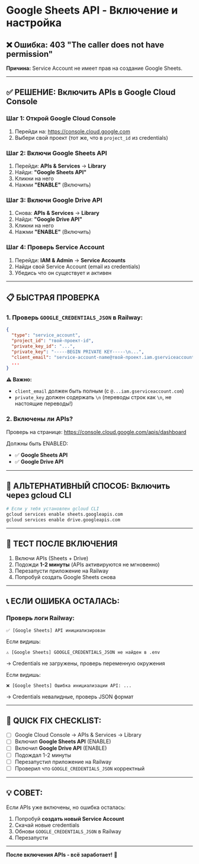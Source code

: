 # Google Sheets API - Включение и настройка

## ❌ Ошибка: 403 "The caller does not have permission"

**Причина:** Service Account не имеет прав на создание Google Sheets.

---

## ✅ РЕШЕНИЕ: Включить APIs в Google Cloud Console

### Шаг 1: Открой Google Cloud Console

1. Перейди на: https://console.cloud.google.com
2. Выбери свой проект (тот же, что в `project_id` из credentials)

### Шаг 2: Включи Google Sheets API

1. Перейди: **APIs & Services** → **Library**
2. Найди: **"Google Sheets API"**
3. Кликни на него
4. Нажми **"ENABLE"** (Включить)

### Шаг 3: Включи Google Drive API

1. Снова: **APIs & Services** → **Library**
2. Найди: **"Google Drive API"**
3. Кликни на него
4. Нажми **"ENABLE"** (Включить)

### Шаг 4: Проверь Service Account

1. Перейди: **IAM & Admin** → **Service Accounts**
2. Найди свой Service Account (email из credentials)
3. Убедись что он существует и активен

---

## 📋 БЫСТРАЯ ПРОВЕРКА

### 1. Проверь `GOOGLE_CREDENTIALS_JSON` в Railway:

```json
{
  "type": "service_account",
  "project_id": "твой-проект-id",
  "private_key_id": "...",
  "private_key": "-----BEGIN PRIVATE KEY-----\n...",
  "client_email": "service-account-name@твой-проект.iam.gserviceaccount.com",
  ...
}
```

**⚠️ Важно:**
- `client_email` должен быть полным (с `@...iam.gserviceaccount.com`)
- `private_key` должен содержать `\n` (переводы строк как `\n`, не настоящие переводы!)

### 2. Включены ли APIs?

Проверь на странице: https://console.cloud.google.com/apis/dashboard

Должны быть ENABLED:
- ✅ **Google Sheets API**
- ✅ **Google Drive API**

---

## 🔧 АЛЬТЕРНАТИВНЫЙ СПОСОБ: Включить через gcloud CLI

```bash
# Если у тебя установлен gcloud CLI
gcloud services enable sheets.googleapis.com
gcloud services enable drive.googleapis.com
```

---

## 🧪 ТЕСТ ПОСЛЕ ВКЛЮЧЕНИЯ

1. Включи APIs (Sheets + Drive)
2. Подожди **1-2 минуты** (APIs активируются не мгновенно)
3. Перезапусти приложение на Railway
4. Попробуй создать Google Sheets снова

---

## 📞 ЕСЛИ ОШИБКА ОСТАЛАСЬ:

### Проверь логи Railway:

```
✅ [Google Sheets] API инициализирован
```

Если видишь:
```
⚠️ [Google Sheets] GOOGLE_CREDENTIALS_JSON не найден в .env
```
→ Credentials не загружены, проверь переменную окружения

Если видишь:
```
❌ [Google Sheets] Ошибка инициализации API: ...
```
→ Credentials невалидные, проверь JSON формат

---

## 🎯 QUICK FIX CHECKLIST:

- [ ] Google Cloud Console → APIs & Services → Library
- [ ] Включил **Google Sheets API** (ENABLE)
- [ ] Включил **Google Drive API** (ENABLE)
- [ ] Подождал 1-2 минуты
- [ ] Перезапустил приложение на Railway
- [ ] Проверил что `GOOGLE_CREDENTIALS_JSON` корректный

---

## 💡 СОВЕТ:

Если APIs уже включены, но ошибка осталась:
1. Попробуй **создать новый Service Account**
2. Скачай новые credentials
3. Обнови `GOOGLE_CREDENTIALS_JSON` в Railway
4. Перезапусти

---

**После включения APIs - всё заработает!** 🚀

